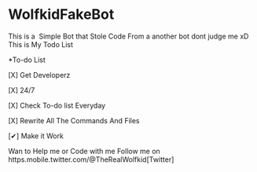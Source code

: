 # WolfkidFakeBot
This is a  Simple Bot that Stole Code From a another bot dont judge me xD
This is My Todo List

*To-do List



[X] Get Developerz

[X] 24/7

[X] Check To-do list Everyday

[X] Rewrite All The Commands And Files

[✔] Make it Work



Wan to Help me or Code with me Follow me on 
https.mobile.twitter.com/@TheRealWolfkid[Twitter]
